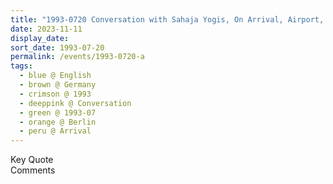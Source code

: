 ```yaml
---
title: "1993-0720 Conversation with Sahaja Yogis, On Arrival, Airport, Berlin, Germany"
date: 2023-11-11
display_date: 
sort_date: 1993-07-20
permalink: /events/1993-0720-a
tags:
  - blue @ English
  - brown @ Germany
  - crimson @ 1993
  - deeppink @ Conversation
  - green @ 1993-07
  - orange @ Berlin
  - peru @ Arrival
---
```


<wave-list>
  <list-title color="green" width="75">Key Quote</list-title>
  <list-item color="BlanchedAlmond"  width="200"></list-item>
  <list-item color="Lavender"></list-item>
  <list-item color="BlanchedAlmond"></list-item>
</wave-list>

<br>

<wave-list>
  <list-title color="green" width="75">Comments</list-title>
  <list-item color="BlanchedAlmond"  width="200"></list-item>
  <list-item color="Lavender"></list-item>
  <list-item color="BlanchedAlmond"></list-item>
</wave-list>